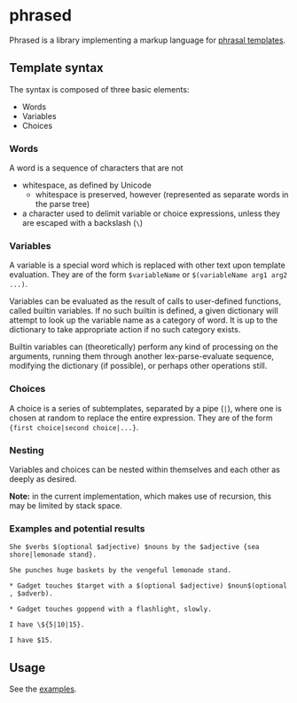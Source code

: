 # phrased
Phrased is a library implementing a markup language for [phrasal templates](https://en.wikipedia.org/wiki/Phrasal_template).

## Template syntax
The syntax is composed of three basic elements:

* Words
* Variables
* Choices

### Words
A word is a sequence of characters that are not

* whitespace, as defined by Unicode
    * whitespace is preserved, however (represented as separate words in the parse tree)
* a character used to delimit variable or choice expressions, unless they are escaped with a backslash (`\`)

### Variables
A variable is a special word which is replaced with other text upon template evaluation.
They are of the form `$variableName` or  `$(variableName arg1 arg2 ...)`.

Variables can be evaluated as the result of calls to user-defined functions, called builtin variables.
If no such builtin is defined, a given dictionary will attempt to look up the variable name as a category of word.
It is up to the dictionary to take appropriate action if no such category exists.

Builtin variables can (theoretically) perform any kind of processing on the arguments,
running them through another lex-parse-evaluate sequence, modifying the dictionary (if possible), or perhaps other operations still.

### Choices
A choice is a series of subtemplates, separated by a pipe (`|`), where one is chosen at random to replace the entire expression.
They are of the form `{first choice|second choice|...}`.

### Nesting
Variables and choices can be nested within themselves and each other as deeply as desired.

**Note:** in the current implementation, which makes use of recursion, this may be limited by stack space.

### Examples and potential results
```
She $verbs $(optional $adjective) $nouns by the $adjective {sea shore|lemonade stand}.

She punches huge baskets by the vengeful lemonade stand.
```

```
* Gadget touches $target with a $(optional $adjective) $noun$(optional , $adverb).

* Gadget touches goppend with a flashlight, slowly.
```

```
I have \${5|10|15}.

I have $15.
```

## Usage
See the [examples](examples).

